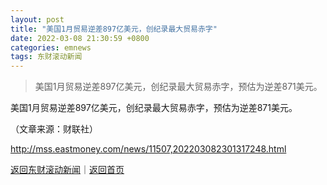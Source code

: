 ```yaml
---
layout: post
title: "美国1月贸易逆差897亿美元，创纪录最大贸易赤字"
date: 2022-03-08 21:30:59 +0800
categories: emnews
tags: 东财滚动新闻
---
```

> 美国1月贸易逆差897亿美元，创纪录最大贸易赤字，预估为逆差871美元。

<p>美国1月贸易逆差897亿美元，创纪录最大贸易赤字，预估为逆差871美元。 </p><p class="em_media">（文章来源：财联社）</p>

<http://mss.eastmoney.com/news/11507,202203082301317248.html>

[返回东财滚动新闻](//finews.withounder.com/emnews/)｜[返回首页](//finews.withounder.com/)